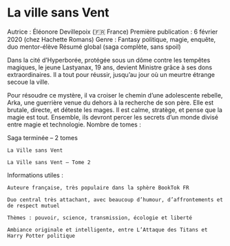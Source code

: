 # La ville sans Vent

Autrice : Éléonore Devillepoix (🇫🇷 France)
Première publication : 6 février 2020 (chez Hachette Romans)
Genre : Fantasy politique, magie, enquête, duo mentor-élève
Résumé global (saga complète, sans spoil)

Dans la cité d’Hyperborée, protégée sous un dôme contre les tempêtes magiques, le jeune Lastyanax, 19 ans, devient Ministre grâce à ses dons extraordinaires. Il a tout pour réussir, jusqu’au jour où un meurtre étrange secoue la ville.

Pour résoudre ce mystère, il va croiser le chemin d’une adolescente rebelle, Arka, une guerrière venue du dehors à la recherche de son père. Elle est brutale, directe, et déteste les mages. Il est calme, stratège, et pense que la magie est tout. Ensemble, ils devront percer les secrets d’un monde divisé entre magie et technologie.
Nombre de tomes :

Saga terminée – 2 tomes

    La Ville sans Vent

    La Ville sans Vent – Tome 2

Informations utiles :

    Auteure française, très populaire dans la sphère BookTok FR

    Duo central très attachant, avec beaucoup d’humour, d’affrontements et de respect mutuel

    Thèmes : pouvoir, science, transmission, écologie et liberté

    Ambiance originale et intelligente, entre L’Attaque des Titans et Harry Potter politique